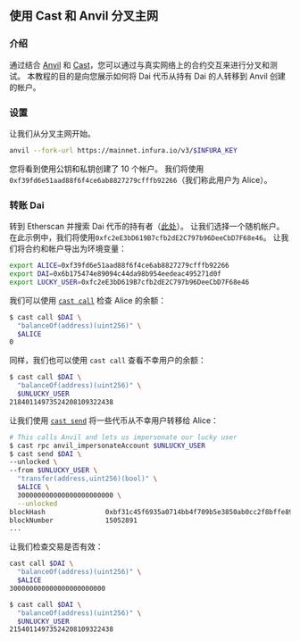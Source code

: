 ## 使用 Cast 和 Anvil 分叉主网

### 介绍

通过结合 [Anvil][anvil] 和 [Cast][cast]，您可以通过与真实网络上的合约交互来进行分叉和测试。 本教程的目的是向您展示如何将 Dai 代币从持有 Dai 的人转移到 Anvil 创建的帐户。

### 设置

让我们从分叉主网开始。

```sh
anvil --fork-url https://mainnet.infura.io/v3/$INFURA_KEY
```

您将看到使用公钥和私钥创建了 10 个帐户。 我们将使用 `0xf39fd6e51aad88f6f4ce6ab8827279cfffb92266`（我们称此用户为 Alice）。

### 转账 Dai

转到 Etherscan 并搜索 Dai 代币的持有者（[此处](https://etherscan.io/token/0x6b175474e89094c44da98b954eedeac495271d0f#balances)）。 让我们选择一个随机帐户。 在此示例中，我们将使用`0xfc2eE3bD619B7cfb2dE2C797b96DeeCbD7F68e46`。 让我们将合约和帐户导出为环境变量：

```sh
export ALICE=0xf39fd6e51aad88f6f4ce6ab8827279cfffb92266
export DAI=0x6b175474e89094c44da98b954eedeac495271d0f
export LUCKY_USER=0xfc2eE3bD619B7cfb2dE2C797b96DeeCbD7F68e46
```

我们可以使用 [`cast call`][cast-call] 检查 Alice 的余额：

```sh
$ cast call $DAI \
  "balanceOf(address)(uint256)" \
  $ALICE
0
```

同样，我们也可以使用 `cast call` 查看不幸用户的余额：

```sh
$ cast call $DAI \
  "balanceOf(address)(uint256)" \
  $UNLUCKY_USER
21840114973524208109322438
```

让我们使用 [`cast send`][cast-send] 将一些代币从不幸用户转移给 Alice：

```sh
# This calls Anvil and lets us impersonate our lucky user
$ cast rpc anvil_impersonateAccount $UNLUCKY_USER
$ cast send $DAI \
--unlocked \
--from $UNLUCKY_USER \
  "transfer(address,uint256)(bool)" \
  $ALICE \
  300000000000000000000000 \
  --unlocked
blockHash               0xbf31c45f6935a0714bb4f709b5e3850ab0cc2f8bffe895fefb653d154e0aa062
blockNumber             15052891
...
```

让我们检查交易是否有效：

```sh
cast call $DAI \
  "balanceOf(address)(uint256)" \
  $ALICE
300000000000000000000000

$ cast call $DAI \
  "balanceOf(address)(uint256)" \
  $UNLUCKY_USER
21540114973524208109322438
```

[anvil]: ../reference/anvil/README.md
[cast]: ../reference/cast/README.md
[cast-call]: ../reference/cast/cast-call.md
[cast-send]: ../reference/cast/cast-send.md
